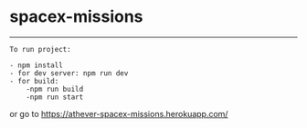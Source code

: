 # spacex-missions

---

```
To run project:
    
- npm install
- for dev server: npm run dev
- for build:
    -npm run build
    -npm run start
```
or go to https://athever-spacex-missions.herokuapp.com/